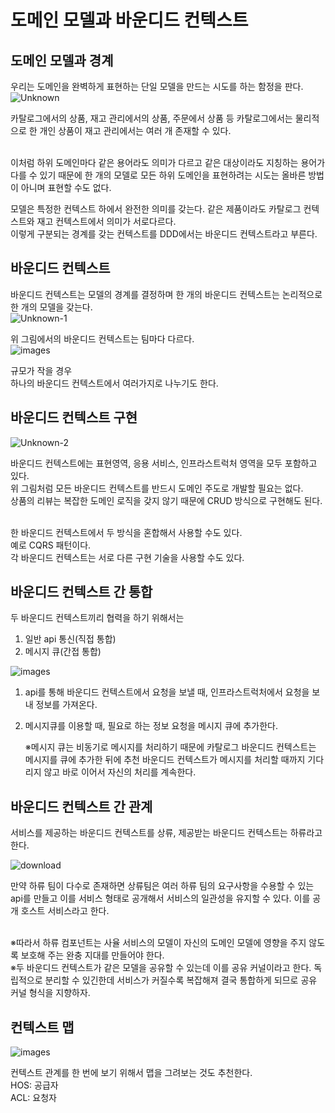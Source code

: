 <h1>도메인 모델과 바운디드 컨텍스트</h1>

<h2>도메인 모델과 경계</h2>

우리는 도메인을 완벽하게 표현하는 단일 모델을 만드는 시도를 하는 함정을 판다. </br>
![Unknown](https://github.com/JSON-loading-and-unloading/DDD-start/assets/106163272/0d1b833c-c2af-4dd1-b46d-8d4e7d4ff5b3)

카탈로그에서의 상품, 재고 관리에서의 상품, 주문에서 상품 등 카탈로그에서는 물리적으로 한 개인 상품이 재고 관리에서는
여러 개 존재할 수 있다.</br></br>

이처럼 하위 도메인마다 같은 용어라도 의미가 다르고 같은 대상이라도 지칭하는 용어가 다를 수 있기 때문에 한 개의
모델로 모든 하위 도메인을 표현하려는 시도는 올바른 방법이 아니며 표현할 수도 없다.</br>

모델은 특정한 컨텍스트 하에서 완전한 의미를 갖는다. 같은 제품이라도 카탈로그 컨텍스트와 재고 컨텍스트에서 의미가 서로다르다.</br>
이렇게 구분되는 경계를 갖는 컨텍스트를 DDD에서는 바운디드 컨텍스트라고 부른다.</br>


<h2>바운디드 컨텍스트</h2>

바운디드 컨텍스트는 모델의 경계를 결정하며 한 개의 바운디드 컨텍스트는 논리적으로 한 개의 모델을 갖는다.</br>
![Unknown-1](https://github.com/JSON-loading-and-unloading/DDD-start/assets/106163272/30cae73a-5ac9-49fd-88c0-04a6a11233d5)

위 그림에서의 바운디드 컨텍스트는 팀마다 다르다. </br>
![images](https://github.com/JSON-loading-and-unloading/DDD-start/assets/106163272/f3b14851-d8d2-48e7-9260-44c5ccb5afb1)

규모가 작을 경우</br>
하나의 바운디드 컨텍스트에서 여러가지로 나누기도 한다.</br>


<h2>바운디드 컨텍스트 구현</h2>


![Unknown-2](https://github.com/JSON-loading-and-unloading/DDD-start/assets/106163272/8baf7af8-cf71-46ca-a99c-65c6a0fa5b0d)


바운디드 컨텍스트에는 표현영역, 응용 서비스, 인프라스트럭처 영역을 모두 포함하고 있다.</br>
위 그림처럼 모든 바운디드 컨텍스트를 반드시 도메인 주도로 개발할 필요는 없다.</br>
상품의 리뷰는 복잡한 도메인 로직을 갖지 않기 때문에 CRUD 방식으로 구현해도 된다.</br></br>


한 바운디드 컨텍스트에서 두 방식을 혼합해서 사용할 수도 있다.</br>
예로  CQRS 패턴이다.</br>
각 바운디드 컨텍스트는 서로 다른 구현 기술을 사용할 수도 있다.</br>


<h2>바운디드 컨텍스트 간 통합</h2>

두 바운디드 컨텍스트끼리 협력을 하기 위해서는 </br>
1. 일반 api 통신(직접 통합)
2. 메시지 큐(간접 통합)

![images](https://github.com/JSON-loading-and-unloading/DDD-start/assets/106163272/160f5aef-c32a-4f70-9dbd-f4b188f57cca)


1. api를 통해 바운디드 컨텍스트에서 요청을 보낼 때, 인프라스트럭처에서 요청을 보내 정보를 가져온다.</br>
2. 메시지큐를 이용할 때, 필요로 하는 정보 요청을 메시지 큐에 추가한다.</br>

   ※메시지 큐는 비동기로 메시지를 처리하기 때문에 카탈로그 바운디드 컨텍스트는 메시지를 큐에 추가한 뒤에 추천 바운디드 컨텍스트가 메시지를 처리할 때까지 기다리지 않고 바로 이어서 자신의 처리를 계속한다.</br>


<h2>바운디드 컨텍스트 간 관계</h2>

서비스를 제공하는 바운디드 컨텍스트를 상류, 제공받는 바운디드 컨텍스트는 하류라고 한다.</br>

![download](https://github.com/JSON-loading-and-unloading/DDD-start/assets/106163272/6912065a-4b03-42c4-a271-69ac964e0cee)

만약 하류 팀이 다수로 존재하면 상류팀은 여러 하류 팀의 요구사항을 수용할 수 있는 api를 만들고 이를 서비스 형태로 공개해서 서비스의 일관성을 유지할 수 있다. 이를 공개 호스트 서비스라고 한다.</br></br>


※따라서 하류 컴포넌트는 사율 서비스의 모델이 자신의 도메인 모델에 영향을 주지 않도록 보호해 주는 완충 지대를 만들어야 한다.</br>
※두 바운디드 컨텍스트가 같은 모델을 공유할 수 있는데 이를 공유 커널이라고 한다. 독립적으로 분리할 수 있긴한데 서비스가 커질수록 복잡해져 결국 통합하게 되므로 공유 커널 형식을 지향하자.</br>

<h2>컨텍스트 맵</h2>

![images](https://github.com/JSON-loading-and-unloading/DDD-start/assets/106163272/86316e51-2b6e-4bd7-a22e-5898c48b5011)

컨텍스트 관계를 한 번에 보기 위해서 맵을 그려보는 것도 추천한다.</br>
HOS: 공급자</br>
ACL: 요청자</br>

